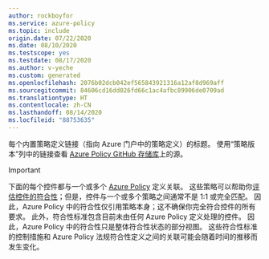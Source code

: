```yaml
---
author: rockboyfor
ms.service: azure-policy
ms.topic: include
origin.date: 07/22/2020
ms.date: 08/10/2020
ms.testscope: yes
ms.testdate: 08/17/2020
ms.author: v-yeche
ms.custom: generated
ms.openlocfilehash: 2076b02dcb042ef565843921316a12af8d969aff
ms.sourcegitcommit: 84606cd16dd026fd66c1ac4afbc89906de0709ad
ms.translationtype: HT
ms.contentlocale: zh-CN
ms.lasthandoff: 08/14/2020
ms.locfileid: "88753635"
---
```

<!--Verified successfully-->
每个内置策略定义链接（指向 Azure 门户中的策略定义）的标题。 使用“策略版本”列中的链接查看 [Azure Policy GitHub 存储库](https://github.com/Azure/azure-policy)上的源。

> [!IMPORTANT]
> 下面的每个控件都与一个或多个 [Azure Policy](../../../articles/governance/policy/overview.md) 定义关联。 这些策略可以帮助你[评估控件的符合性](../../../articles/governance/policy/how-to/get-compliance-data.md)；但是，控件与一个或多个策略之间通常不是 1:1 或完全匹配。 因此，Azure Policy 中的符合性仅引用策略本身；这不确保你完全符合控件的所有要求。 此外，符合性标准包含目前未由任何 Azure Policy 定义处理的控件。 因此，Azure Policy 中的符合性只是整体符合性状态的部分视图。 这些符合性标准的控制措施和 Azure Policy 法规符合性定义之间的关联可能会随着时间的推移而发生变化。

<!-- Update_Description: new article about intro warning -->
<!--NEW.date: 08/10/2020-->